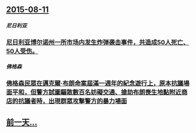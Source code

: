 ## [2015-08-11](/zh/news/2015/08/11/index.md)

##### 尼日利亚
### [ 尼日利亚博尔诺州一所市场内发生炸弹袭击事件，共造成50人死亡、50人受伤。](/zh/news/2015/08/11/尼日利亚博尔诺州一所市场内发生炸弹袭击事件-共造成50人死亡-50人受伤.md)
##### 佛格森
### [ 佛格森民眾在邁克爾·布朗命案屆滿一週年的紀念遊行上，原本抗議場面平和，但警方試圖驅散數百名妨礙交通、搶劫布朗喪生地點附近商店的抗議者時，出現群眾攻擊警方的暴力場面](/zh/news/2015/08/11/佛格森民眾在邁克爾-布朗命案屆滿一週年的紀念遊行上-原本抗議場面平和-但警方試圖驅散數百名妨礙交通-搶劫布朗喪生地點附.md)
## [前一天...](/zh/news/2015/08/9/index.md)

